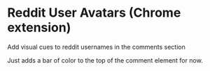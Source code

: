 # Reddit User Avatars (Chrome extension)
Add visual cues to reddit usernames in the comments section

Just adds a bar of color to the top of the comment element for now.
